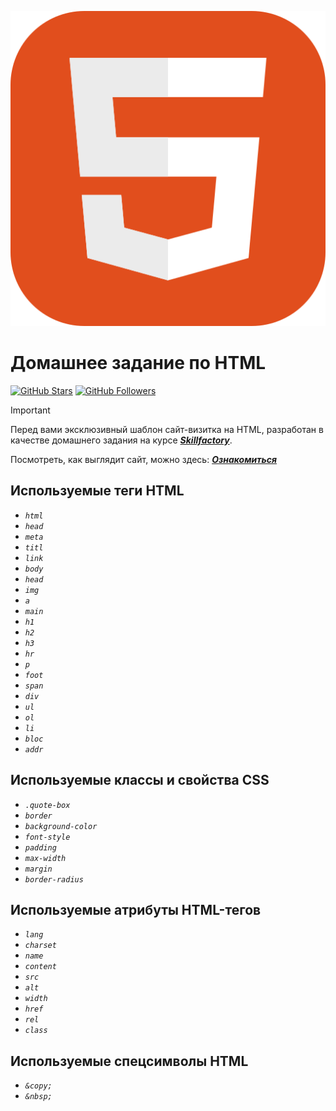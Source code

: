 <div align="center">

![](https://raw.githubusercontent.com/tandpfun/skill-icons/65dea6c4eaca7da319e552c09f4cf5a9a8dab2c8/icons/HTML.svg)

</div>

# Домашнее задание по HTML

[![GitHub Stars](https://img.shields.io/github/stars/dimachque/Guide-to-Git-HW-01?style=social)](https://github.com/dimachque/Guide-to-Git-HW-01)
[![GitHub Followers](https://img.shields.io/github/followers/dimachque?style=social)](https://github.com/dimachque)

> [!IMPORTANT]      
> Перед вами эксклюзивный шаблон сайт-визитка на HTML, разработан в качестве домашнего задания на курсе [___Skillfactory___](https://skillfactory.ru/).

Посмотреть, как выглядит сайт, можно здесь: [___Ознакомиться___](https://dimachque.github.io/html-hw-03/)

## Используемые теги HTML

+ _`html`_
+ _`head`_
+ _`meta`_
+ _`titl`_
+ _`link`_
+ _`body`_
+ _`head`_
+ _`img`_
+ _`a`_
+ _`main`_
+ _`h1`_
+ _`h2`_
+ _`h3`_
+ _`hr`_
+ _`p`_
+ _`foot`_
+ _`span`_
+ _`div`_
+ _`ul`_
+ _`ol`_
+ _`li`_
+ _`bloc`_
+ _`addr`_

## Используемые классы и свойства CSS

+ _`.quote-box`_
+ _`border`_
+ _`background-color`_
+ _`font-style`_
+ _`padding`_
+ _`max-width`_
+ _`margin`_
+ _`border-radius`_

## Используемые атрибуты HTML-тегов

+ _`lang`_
+ _`charset`_
+ _`name`_
+ _`content`_
+ _`src`_
+ _`alt`_
+ _`width`_
+ _`href`_
+ _`rel`_
+ _`class`_

## Используемые спецсимволы HTML

+ _`&copy;`_
+ _`&nbsp;`_